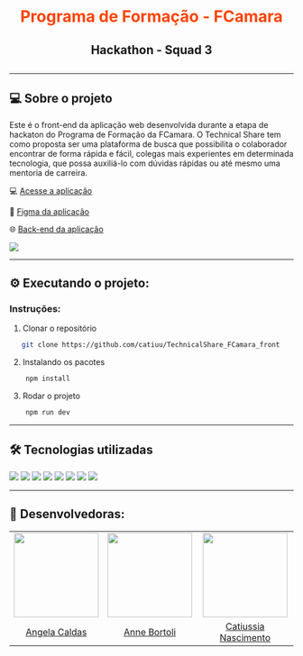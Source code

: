 <div align="center">
 <h1 style="color: #FE4400;">Programa de Formação - FCamara</h1>
 <h2>Hackathon - Squad 3<h2>
</div>

---

## 💻 Sobre o projeto

Este é o front-end da aplicação web desenvolvida durante a etapa de hackaton do Programa de Formação da FCamara.
O Technical Share tem como proposta ser uma plataforma de busca que possibilita o colaborador encontrar de forma rápida e fácil, colegas mais experientes em determinada tecnologia, que possa auxiliá-lo com dúvidas rápidas ou até mesmo uma mentoria de carreira.

💻 [Acesse a aplicação](https://orangesharefront-api.herokuapp.com/)

:art: [Figma da aplicação](https://www.figma.com/file/EO58GAr06G8QHEC2RLqtts/Squad-3?node-id=142%3A5)

:globe_with_meridians: [Back-end da aplicação](https://github.com/catiuu/TechnicalShare_FCamara_back)

<img src="https://raw.githubusercontent.com/catiuu/TechnicalShare_FCamara_front/main/public/images/og-image.png">

---

## ⚙️ Executando o projeto:

### Instruções:

1. Clonar o repositório

```sh
   git clone https://github.com/catiuu/TechnicalShare_FCamara_front
```

2. Instalando os pacotes

```sh
    npm install
```

3. Rodar o projeto

```sh
    npm run dev
```

---

## 🛠️ Tecnologias utilizadas

<div>
  <img src="https://img.shields.io/badge/HTML5-E34F26?style=for-the-badge&logo=html5&logoColor=white">
  <img src="https://img.shields.io/badge/CSS3-1572B6?style=for-the-badge&logo=css3&logoColor=white">
  <img src="https://img.shields.io/badge/JavaScript-F7DF1E?style=for-the-badge&logo=javascript&logoColor=black">
  <img src="https://img.shields.io/badge/Node.js-43853D?style=for-the-badge&logo=node.js&logoColor=white" />
  <img src="https://img.shields.io/badge/Express.js-404D59?style=for-the-badge&logo=express&logoColor=%2361DAFB" />
  <img src="https://img.shields.io/badge/EJS-A91E50?style=for-the-badge" />
  <img src="https://img.shields.io/badge/Postgres-07405E?style=for-the-badge&logo=postgresql&logoColor=white" />
  <img src="https://img.shields.io/badge/Sequelize-02afef?style=for-the-badge&logo=sequelize&logoColor=white" />
  
</div>

---

## 🚀 Desenvolvedoras:

<table>
    <tr align="center">
        <td>
          <a href="https://github.com/sucodelarangela" target="_blank">
            <img src="https://avatars.githubusercontent.com/u/86853033?v=4" height="150px">
          </a>
        </td>
        <td>
            <a href="https://github.com/ANNEBORTOLI" target="_blank">
              <img src="https://avatars.githubusercontent.com/u/62453211?v=4" height="150px">
            </a>
        </td>
        <td>
            <a href="https://github.com/catiuu" target="_blank">
              <img src="https://avatars.githubusercontent.com/u/85588757?v=4" height="150px">
            </a>
        </td>
    </tr>
    <tr align="center">
        <td>
        <a href="https://github.com/sucodelarangela" target="_blank">Angela Caldas</a>
        </td>
        <td>
        <a href="https://github.com/ANNEBORTOLI" target="_blank">Anne Bortoli</a>
        </td>
        <td>
        <a href="https://github.com/catiuu" target="_blank">Catiussia Nascimento</a>
        </td>
    </tr>
</table>
